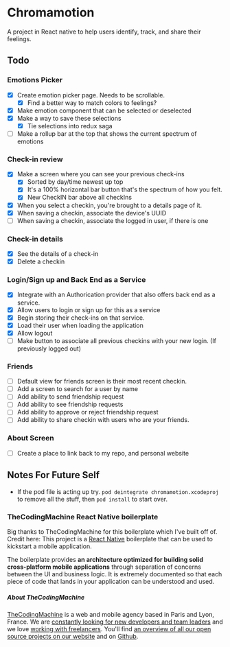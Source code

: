 # Chromamotion

A project in React native to help users identify, track, and share their feelings.

## Todo

### Emotions Picker
- [X] Create emotion picker page. Needs to be scrollable.
  - [X] Find a better way to match colors to feelings?
- [X] Make emotion component that can be selected or deselected
- [X] Make a way to save these selections
  - [X] Tie selections into redux saga
- [ ] Make a rollup bar at the top that shows the current spectrum of emotions

### Check-in review
- [X] Make a screen where you can see your previous check-ins
  - [X] Sorted by day/time newest up top
  - [X] It's a 100% horizontal bar button that's the spectrum of how you felt.
  - [X] New CheckIN bar above all checkIns
- [X] When you select a checkin, you're brought to a details page of it.
- [X] When saving a checkin, associate the device's UUID
- [ ] When saving a checkin, associate the logged in user, if there is one

### Check-in details
- [X] See the details of a check-in
- [X] Delete a checkin

### Login/Sign up and Back End as a Service
- [X] Integrate with an Authorication provider that also offers back end as a service.
- [X] Allow users to login or sign up for this as a service
- [X] Begin storing their check-ins on that service.
- [X] Load their user when loading the application
- [X] Allow logout
- [ ] Make button to associate all previous checkins with your new login. (If previously logged out)

### Friends
- [ ] Default view for friends screen is their most recent checkin.
- [ ] Add a screen to search for a user by name
- [ ] Add ability to send friendship request
- [ ] Add ability to see friendship requests
- [ ] Add ability to approve or reject friendship request
- [ ] Add ability to share checkin with users who are your friends.

### About Screen
- [ ] Create a place to link back to my repo, and personal website

## Notes For Future Self
- If the pod file is acting up try. `pod deintegrate chromamotion.xcodeproj` to remove all the stuff, then `pod install` to start over.

### TheCodingMachine React Native boilerplate
Big thanks to TheCodingMachine for this boilerplate which I've built off of. Credit here:
This project is a [React Native](https://facebook.github.io/react-native/) boilerplate that can be used to kickstart a mobile application.

The boilerplate provides **an architecture optimized for building solid cross-platform mobile applications** through separation of concerns between the UI and business logic. It is extremely documented so that each piece of code that lands in your application can be understood and used.

##### About TheCodingMachine

[TheCodingMachine](https://www.thecodingmachine.com/) is a web and mobile agency based in Paris and Lyon, France. We are [constantly looking for new developers and team leaders](https://www.thecodingmachine.com/nous-rejoindre/) and we love [working with freelancers](https://coders.thecodingmachine.com/). You'll find [an overview of all our open source projects on our website](https://thecodingmachine.io/open-source) and on [Github](https://github.com/thecodingmachine).
